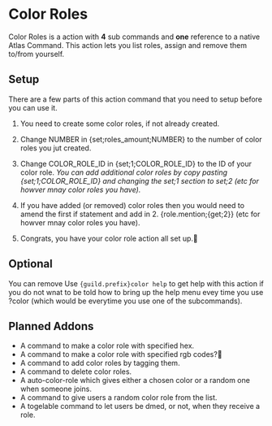 # Color Roles
 Color Roles is a action with **4** sub commands and **one** reference to a native Atlas Command. This action lets you list roles, assign and remove them to/from yourself.

 ## Setup
 There are a few parts of this action command that you need to setup before you can use it.

 1) You need to create some color roles, if not already created.
    
2) Change NUMBER in {set;roles_amount;NUMBER} to the number of color roles you jut created.

3) Change COLOR_ROLE_ID in {set;1;COLOR_ROLE_ID} to the ID of your color role.
    *You can add additional color roles by copy pasting {set;1;COLOR_ROLE_ID} and changing the set;1 section to set;2 (etc for howver mnay color roles you have).*

4) If you have added (or removed) color roles then you would need to amend the first if statement and add in 2. {role.mention;{get;2}} (etc for howver mnay color roles you have). 

5) Congrats, you have your color role action all set up.🎉

## Optional
You can remove Use `{guild.prefix}color help` to get help with this action if you do not wnat to be told how to bring up the help menu evey time you use ?color (which would be everytime you use one of the subcommands).

## Planned Addons
- A command to make a color role with specified hex.
- A command to make a color role with specified rgb codes?🤔
- A command to add color roles by tagging them.
- A command to delete color roles.
- A auto-color-role which gives either a chosen color or a random one when someone joins.
- A command to give users a random color role from the list.
- A togelable command to let users be dmed, or not, when they receive a role.